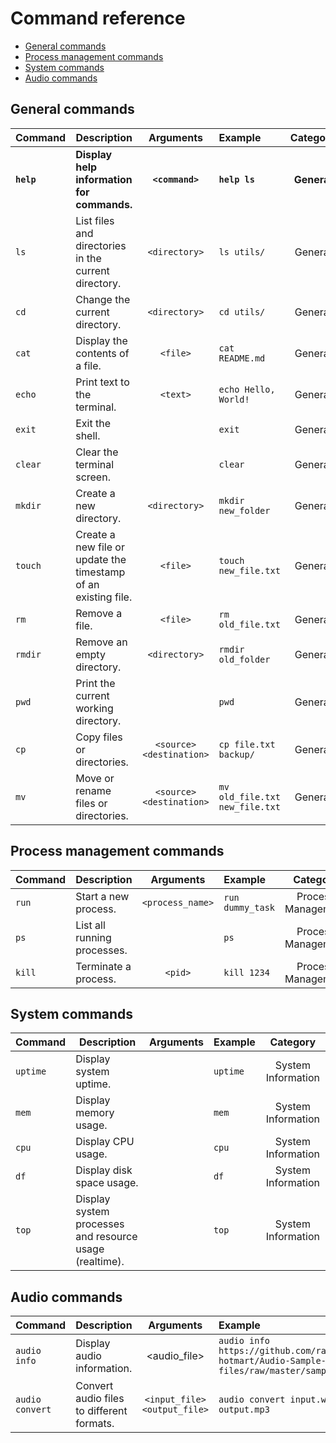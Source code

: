 # Command reference

- [General commands](#general-commands)
- [Process management commands](#process-management-commands)
- [System commands](#system-commands)
- [Audio commands](#audio-commands)

## General commands

| Command | Description | Arguments | Example | Category |
| ------- | ----------- | :---------: | :------- | :-------: |
| **`help`** | **Display help information for commands.** | **`<command>`** | **`help ls`** | **General** |
| `ls` | List files and directories in the current directory. | `<directory>` | `ls utils/` | General |
| `cd` | Change the current directory. | `<directory>` | `cd utils/` | General |
| `cat` | Display the contents of a file. | `<file>` | `cat README.md` | General |
| `echo` | Print text to the terminal. | `<text>` | `echo Hello, World!` | General |
| `exit` | Exit the shell. | | `exit` | General |
| `clear` | Clear the terminal screen. | | `clear` | General |
| `mkdir` | Create a new directory. | `<directory>` | `mkdir new_folder` | General |
| `touch` | Create a new file or update the timestamp of an existing file. | `<file>` | `touch new_file.txt` | General |
| `rm` | Remove a file. | `<file>` | `rm old_file.txt` | General |
| `rmdir` | Remove an empty directory. | `<directory>` | `rmdir old_folder` | General |
| `pwd` | Print the current working directory. | | `pwd` | General |
| `cp` | Copy files or directories. | `<source> <destination>` | `cp file.txt backup/` | General |
| `mv` | Move or rename files or directories. | `<source> <destination>` | `mv old_file.txt new_file.txt` | General |


## Process management commands

| Command | Description | Arguments | Example | Category |
| ------- | ----------- | :---------: | :------- | :-------: |
| `run` | Start a new process. | `<process_name>` | `run dummy_task` | Process Management |
| `ps` | List all running processes. | | `ps` | Process Management |
| `kill` | Terminate a process. | `<pid>` | `kill 1234` | Process Management |

## System commands

| Command | Description | Arguments | Example | Category |
| ------- | ----------- | :---------: | :------- | :-------: |
| `uptime` | Display system uptime. | | `uptime` | System Information |
| `mem` | Display memory usage. | | `mem` | System Information |
| `cpu` | Display CPU usage. | | `cpu` | System Information |
| `df` | Display disk space usage. | | `df` | System Information |
| `top` | Display system processes and resource usage (realtime). | | `top` | System Information |

## Audio commands

| Command | Description | Arguments | Example | Category |
| ------- | ----------- | :---------: | :------- | :-------: |
| `audio info` | Display audio information. | <audio_file> | `audio info https://github.com/rafaelreis-hotmart/Audio-Sample-files/raw/master/sample.wav` | Audio |
| `audio convert` | Convert audio files to different formats. | `<input_file> <output_file>` | `audio convert input.wav output.mp3` | Audio |